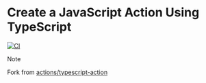 # Create a JavaScript Action Using TypeScript

[![CI](https://github.com/benny123tw/ts-action/actions/workflows/ci.yaml/badge.svg?branch=main)](https://github.com/benny123tw/ts-action/actions/workflows/ci.yaml)

> [!NOTE]
>
> Fork from [actions/typescript-action](https://github.com/actions/typescript-action)